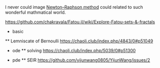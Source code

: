 I never could image [Newton–Raphson method](https://en.wikipedia.org/wiki/Newton%27s_method) could related to such wonderful mathmatical world.


https://github.com/chakravala/Fatou.jl/wiki/Explore-Fatou-sets-&-fractals

* basic

** Lemniscate of Bernoulli 
https://chaoli.club/index.php/4843/0#p51049


* ode
** solving
https://chaoli.club/index.php/5039/0#p51300

* pde
** SEIR 
https://github.com/yijunwang0805/YijunWang/issues/2
